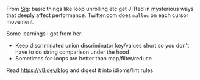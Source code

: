 
From [Sig](https://twitter.com/sigfig): basic things like loop unrolling etc get JITted in mysterious ways that deeply affect performance. Twitter.com does `malloc` on each cursor movement.

Some learnings I got from her:

- Keep discriminated union discriminator key/values short so you don't have to do string comparison under the hood
- Sometimes for-loops are better than map/filter/reduce

Read https://v8.dev/blog and digest it into idioms/lint rules
